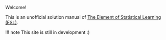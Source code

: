 Welcome!

This is an unofficial solution manual of [The Element of Statistical Learning (ESL)](https://web.stanford.edu/~hastie/ElemStatLearn/).

!!! note
    This site is still in development :)